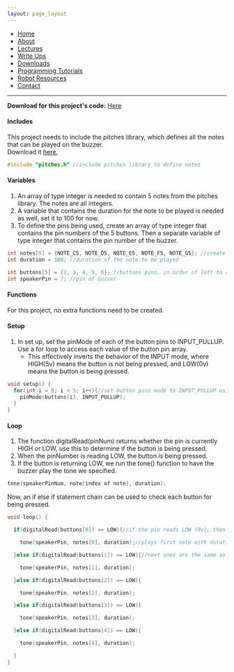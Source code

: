 ```yaml
---
layout: page_layout
---
```

* [Home](../../index.md)
* [About](../About.md)
* [Lectures](../Lectures.md)
* [Write Ups](../Write_Ups.md)
* [Downloads](../Downloads.md)
* [Programming Tutorials](../Programming_Tutorials.md)
* [Robot Resources](../Robot_Resources.md)
* [Contact](../Contact.md)

* * *

**Download for this project's code:** [Here](https://tinyurl.com/y7dg29n5)

#### Includes
This project needs to include the pitches library, which defines all the notes that can be played on the buzzer.  
Download it [here.](https://tinyurl.com/y8af48vv)
```c++
#include "pitches.h" //include pitches library to define notes
```
#### Variables
1. An array of type integer is needed to contain 5 notes from the pitches library. The notes are all integers.  
2. A variable that contains the duration for the note to be played is needed as well, set it to 100 for now.  
3. To define the pins being used, create an array of type integer that contains the pin numbers of the 5 buttons. Then a separate variable of type integer that contains the pin number of the buzzer.

```c++
int notes[5] = {NOTE_C5, NOTE_D5, NOTE_E5, NOTE_F5, NOTE_G5}; //create five notes for buzzer to play, notes are of type int
int duration = 100; //duration of the note to be played

int buttons[5] = {2, 3, 4, 5, 6}; //buttons pins, in order of left to right
int speakerPin = 7; //pin of buzzer
```
#### Functions
For this project, no extra functions need to be created.
#### Setup
1. In set up, set the pinMode of each of the button pins to INPUT_PULLUP. Use a for loop to access each value of the button pin array.  
	- This effectively inverts the behavior of the INPUT mode, where HIGH(5v) means the button is not being pressed, and LOW(0v) means the button is being pressed.

```c++
void setup() {
  for(int i = 0; i < 5; i++){//set button pins mode to INPUT_PULLUP using a for loop
    pinMode(buttons[i], INPUT_PULLUP);
  }
}
```
#### Loop
1. The function digitalRead(pinNum) returns whether the pin is currently HIGH or LOW, use this to determine if the button is being pressed.  
2. When the pinNumber is reading LOW, the button is being pressed.  
3. If the button is returning LOW, we run the tone() function to have the buzzer play the tone we specified.

```c++
tone(speakerPinNum, note[index of note], duration);
```
Now, an if else if statement chain can be used to check each button for being pressed.

```c++
void loop() {  

  if(digitalRead(buttons[0]) == LOW){//if the pin reads LOW (0v), then play the tone

    tone(speakerPin, notes[0], duration);//plays first note with duration defined above.

  }else if(digitalRead(buttons[1]) == LOW){//next ones are the same as above except with next button and note.

    tone(speakerPin, notes[1], duration);

  }else if(digitalRead(buttons[2]) == LOW){

    tone(speakerPin, notes[2], duration);

  }else if(digitalRead(buttons[3]) == LOW){

    tone(speakerPin, notes[3], duration);

  }else if(digitalRead(buttons[4]) == LOW){

    tone(speakerPin, notes[4], duration);

  }
}
```
